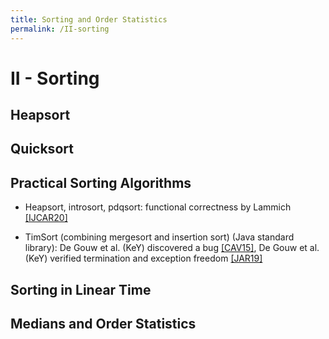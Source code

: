 ```yaml
---
title: Sorting and Order Statistics
permalink: /II-sorting
---
```

# II - Sorting

## Heapsort

## Quicksort

## Practical Sorting Algorithms

- Heapsort, introsort, pdqsort: functional correctness by Lammich [[IJCAR20]](https://link.springer.com/chapter/10.1007%2F978-3-030-51054-1_18)

- TimSort (combining mergesort and insertion sort) (Java standard library): De Gouw et al. (KeY) discovered a bug [[CAV15]](https://link.springer.com/chapter/10.1007%2F978-3-319-21690-4_16), De Gouw et al. (KeY) verified termination and exception freedom [[JAR19]](https://link.springer.com/article/10.1007/s10817-017-9426-4)

## Sorting in Linear Time

## Medians and Order Statistics




